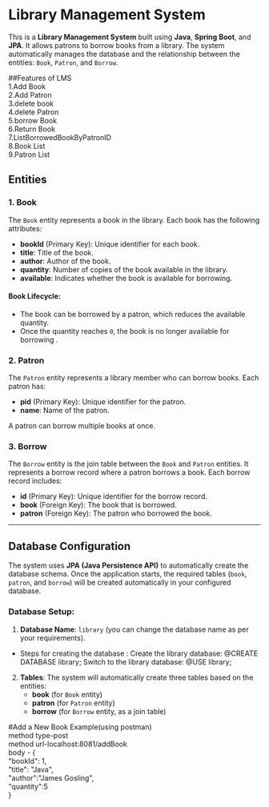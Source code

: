 # Library Management System

This is a **Library Management System** built using **Java**, **Spring Boot**, and **JPA**. It allows patrons to borrow books from a library. The system automatically manages the database and the relationship between the entities: `Book`, `Patron`, and `Borrow`.

##Features of LMS  <br>
1.Add Book <br>
2.Add Patron  <br>
3.delete book  <br>
4.delete Patron  <br>
5.borrow Book  <br>
6.Return Book  <br>
7.ListBorrowedBookByPatronID  <br>
8.Book List  <br>
9.Patron List <br>

## Entities

### 1. **Book**
The `Book` entity represents a book in the library. Each book has the following attributes:
- **bookId** (Primary Key): Unique identifier for each book.
- **title**: Title of the book.
- **author**: Author of the book.
- **quantity**: Number of copies of the book available in the library.
- **available**: Indicates whether the book is available for borrowing.

#### Book Lifecycle:
- The book can be borrowed by a patron, which reduces the available quantity.
- Once the quantity reaches `0`, the book is no longer available for borrowing .

### 2. **Patron**
The `Patron` entity represents a library member who can borrow books. Each patron has:
- **pid** (Primary Key): Unique identifier for the patron.
- **name**: Name of the patron.

A patron can borrow multiple books at once.

### 3. **Borrow**
The `Borrow` entity is the join table between the `Book` and `Patron` entities. It represents a borrow record where a patron borrows a book. Each borrow record includes:
- **id** (Primary Key): Unique identifier for the borrow record.
- **book** (Foreign Key): The book that is borrowed.
- **patron** (Foreign Key): The patron who borrowed the book.

---

## Database Configuration

The system uses **JPA (Java Persistence API)** to automatically create the database schema. Once the application starts, the required tables (`book`, `patron`, and `borrow`) will be created automatically in your configured database.

### Database Setup:

1. **Database Name**: `library` (you can change the database name as per your requirements).
* Steps for creating the database :
Create the library database:
@CREATE DATABASE library;
Switch to the library database:
@USE library;

2. **Tables**: The system will automatically create three tables based on the entities: 
    - **book** (for `Book` entity)
    - **patron** (for `Patron` entity)
    - **borrow** (for `Borrow` entity, as a join table)
      
#Add a New Book Example(using postman) <br>
method type-post <br>
method url-localhost:8081/addBook  <br>
body - {   <br>
        "bookId": 1,   <br>
        "title": "Java",   <br>
        "author":"James Gosling",   <br>
        "quantity":5   <br>
    }




